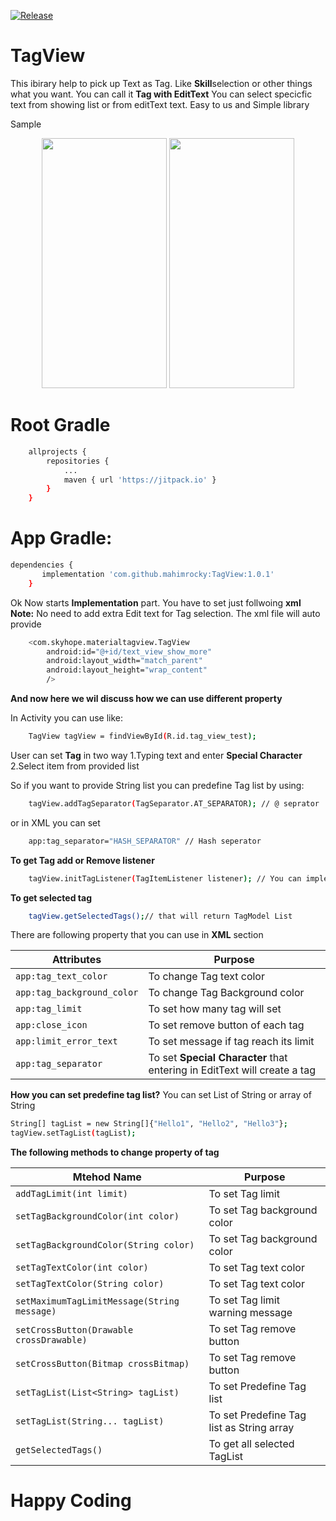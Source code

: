 [![Release](https://jitpack.io/v/mahimrocky/TagView.svg)](https://github.com/mahimrocky/TagView/releases/tag/1.0.1)
# TagView

This ibirary help to pick up Text as Tag. Like **Skill**selection or other things what you want. You can call it **Tag with EditText** You can select specicfic text from showing list or from editText text. Easy to us and Simple library

Sample
<p align="center">
  <img src="https://github.com/mahimrocky/TagView/blob/master/screenshot_3.png" width="200" height="400" />
  <img src="https://github.com/mahimrocky/TagView/blob/master/screenshot_2.png" width="200" height="400" /> 
</p> 

# Root Gradle
```sh
    allprojects {
		repositories {
			...
			maven { url 'https://jitpack.io' }
		}
	}
```

# App Gradle:

```sh
dependencies {
	   implementation 'com.github.mahimrocky:TagView:1.0.1'
	}
```
Ok Now starts **Implementation** part. You have to set just follwoing **xml**
**Note:** No need to add extra Edit text for Tag selection. The xml file will auto provide

```sh
    <com.skyhope.materialtagview.TagView
        android:id="@+id/text_view_show_more"
        android:layout_width="match_parent"
        android:layout_height="wrap_content"
        />
```

**And now here we wil discuss how we can use different property**

In Activity you can use like:
```sh
    TagView tagView = findViewById(R.id.tag_view_test);
```
User can set **Tag** in two way
1.Typing text and enter **Special Character**
2.Select item from provided list

So if you want to provide String list you can predefine Tag list by using:

```sh
    tagView.addTagSeparator(TagSeparator.AT_SEPARATOR); // @ seprator
```

or in XML you can set

```sh
    app:tag_separator="HASH_SEPARATOR" // Hash seperator
```

**To get Tag add or Remove listener**

```sh
    tagView.initTagListener(TagItemListener listener); // You can implement it
```
**To get selected tag**

```sh
    tagView.getSelectedTags();// that will return TagModel List
```

There are following property that you can use in **XML** section

| Attributes | Purpose |
| ------ | ------ |
| ```app:tag_text_color```|  To change Tag text color|
| ```app:tag_background_color```|  To change Tag Background color|
| ```app:tag_limit```|  To set how many tag will set|
| ```app:close_icon```|  To set remove button of each tag|
| ```app:limit_error_text```|  To set message if tag reach its limit|
| ```app:tag_separator```|  To set **Special Character** that entering in EditText will create a tag|

**How you can set predefine tag list?**
You can set List of String or array of String

```sh
String[] tagList = new String[]{"Hello1", "Hello2", "Hello3"};
tagView.setTagList(tagList);

```

**The following methods to change property of tag**

| Mtehod Name | Purpose |
| ------ | ------ |
| ```addTagLimit(int limit)```|  To set Tag limit|
| ```setTagBackgroundColor(int color)```|  To set Tag background color|
| ```setTagBackgroundColor(String color)```|  To set Tag background color|
| ```setTagTextColor(int color)```|  To set Tag text color|
| ```setTagTextColor(String color)```| To set Tag text color|
| ```setMaximumTagLimitMessage(String message)```|  To set Tag limit warning message|
| ```setCrossButton(Drawable crossDrawable)```|  To set Tag remove button|
| ```setCrossButton(Bitmap crossBitmap)```|  To set Tag remove button|
| ```setTagList(List<String> tagList)```|  To set Predefine Tag list|
| ```setTagList(String... tagList)```|  To set Predefine Tag list as String array|
| ```getSelectedTags()```|  To get all selected TagList

# Happy Coding
